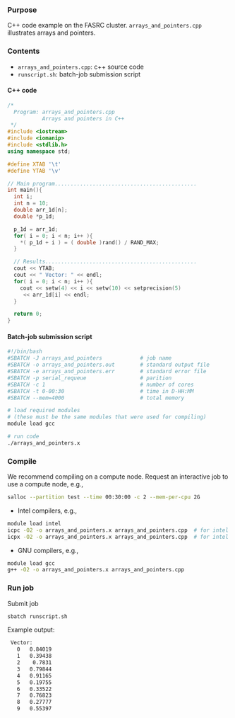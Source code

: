 ###  Purpose

C++ code example on the FASRC cluster. `arrays_and_pointers.cpp` illustrates arrays and pointers.

### Contents

* `arrays_and_pointers.cpp`: c++ source code 
* `runscript.sh`: batch-job submission script 

#### C++ code

```cpp
/*
  Program: arrays_and_pointers.cpp
           Arrays and pointers in C++
 */
#include <iostream>
#include <iomanip>
#include <stdlib.h>
using namespace std;

#define XTAB '\t'
#define YTAB '\v'

// Main program.............................................
int main(){
  int i;
  int n = 10;
  double arr_1d[n];
  double *p_1d;

  p_1d = arr_1d;
  for( i = 0; i < n; i++ ){
    *( p_1d + i ) = ( double )rand() / RAND_MAX;
  }

  // Results................................................
  cout << YTAB;
  cout << " Vector: " << endl;
  for( i = 0; i < n; i++ ){
    cout << setw(4) << i << setw(10) << setprecision(5) 
	 << arr_1d[i] << endl;
  }

  return 0;
}
```

#### Batch-job submission script

```bash
#!/bin/bash
#SBATCH -J arrays_and_pointers            # job name
#SBATCH -o arrays_and_pointers.out        # standard output file
#SBATCH -e arrays_and_pointers.err        # standard error file
#SBATCH -p serial_requeue                 # parition
#SBATCH -c 1                              # number of cores
#SBATCH -t 0-00:30                        # time in D-HH:MM
#SBATCH --mem=4000                        # total memory

# load required modules
# (these must be the same modules that were used for compiling)
module load gcc

# run code
./arrays_and_pointers.x
```

### Compile

We recommend compiling on a compute node. Request an interactive job to use a compute node, e.g.,

```bash
salloc --partition test --time 00:30:00 -c 2 --mem-per-cpu 2G
```

* Intel compilers, e.g.,

```bash
module load intel
icpc -O2 -o arrays_and_pointers.x arrays_and_pointers.cpp  # for intel version < 23.2, use `icpc`
icpx -O2 -o arrays_and_pointers.x arrays_and_pointers.cpp  # for intel version >= 23.2, use `icpx`.
```

* GNU compilers, e.g.,

```bash
module load gcc
g++ -O2 -o arrays_and_pointers.x arrays_and_pointers.cpp
```

### Run job

Submit job

```bash
sbatch runscript.sh
```

Example output:

```bash
 Vector:
   0   0.84019
   1   0.39438
   2    0.7831
   3   0.79844
   4   0.91165
   5   0.19755
   6   0.33522
   7   0.76823
   8   0.27777
   9   0.55397
```
